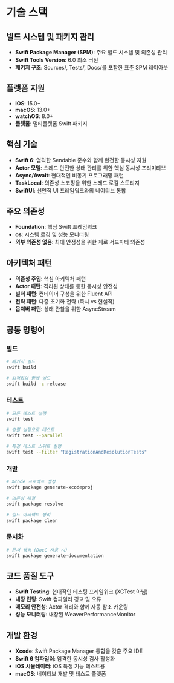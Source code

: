 # 기술 스택

## 빌드 시스템 및 패키지 관리
- **Swift Package Manager (SPM)**: 주요 빌드 시스템 및 의존성 관리
- **Swift Tools Version**: 6.0 최소 버전
- **패키지 구조**: Sources/, Tests/, Docs/를 포함한 표준 SPM 레이아웃

## 플랫폼 지원
- **iOS**: 15.0+
- **macOS**: 13.0+  
- **watchOS**: 8.0+
- **플랫폼**: 멀티플랫폼 Swift 패키지

## 핵심 기술
- **Swift 6**: 엄격한 Sendable 준수와 함께 완전한 동시성 지원
- **Actor 모델**: 스레드 안전한 상태 관리를 위한 핵심 동시성 프리미티브
- **Async/Await**: 현대적인 비동기 프로그래밍 패턴
- **TaskLocal**: 의존성 스코핑을 위한 스레드 로컬 스토리지
- **SwiftUI**: 선언적 UI 프레임워크와의 네이티브 통합

## 주요 의존성
- **Foundation**: 핵심 Swift 프레임워크
- **os**: 시스템 로깅 및 성능 모니터링
- **외부 의존성 없음**: 최대 안정성을 위한 제로 서드파티 의존성

## 아키텍처 패턴
- **의존성 주입**: 핵심 아키텍처 패턴
- **Actor 패턴**: 격리된 상태를 통한 동시성 안전성
- **빌더 패턴**: 컨테이너 구성을 위한 Fluent API
- **전략 패턴**: 다중 초기화 전략 (즉시 vs 현실적)
- **옵저버 패턴**: 상태 관찰을 위한 AsyncStream

## 공통 명령어

### 빌드
```bash
# 패키지 빌드
swift build

# 최적화와 함께 빌드
swift build -c release
```

### 테스트
```bash
# 모든 테스트 실행
swift test

# 병렬 실행으로 테스트
swift test --parallel

# 특정 테스트 스위트 실행
swift test --filter "RegistrationAndResolutionTests"
```

### 개발
```bash
# Xcode 프로젝트 생성
swift package generate-xcodeproj

# 의존성 해결
swift package resolve

# 빌드 아티팩트 정리
swift package clean
```

### 문서화
```bash
# 문서 생성 (DocC 사용 시)
swift package generate-documentation
```

## 코드 품질 도구
- **Swift Testing**: 현대적인 테스팅 프레임워크 (XCTest 아님)
- **내장 린팅**: Swift 컴파일러 경고 및 오류
- **메모리 안전성**: Actor 격리와 함께 자동 참조 카운팅
- **성능 모니터링**: 내장된 WeaverPerformanceMonitor

## 개발 환경
- **Xcode**: Swift Package Manager 통합을 갖춘 주요 IDE
- **Swift 6 컴파일러**: 엄격한 동시성 검사 활성화
- **iOS 시뮬레이터**: iOS 특정 기능 테스트용
- **macOS**: 네이티브 개발 및 테스트 플랫폼